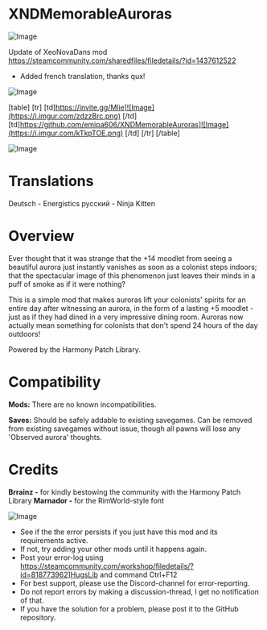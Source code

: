 # XNDMemorableAuroras

![Image](https://i.imgur.com/WAEzk68.png)

Update of XeoNovaDans mod
https://steamcommunity.com/sharedfiles/filedetails/?id=1437612522

- Added french translation, thanks qux!

![Image](https://i.imgur.com/7Gzt3Rg.png)


[table]
    [tr]
        [td]https://invite.gg/Mlie]![Image](https://i.imgur.com/zdzzBrc.png)
[/td]
        [td]https://github.com/emipa606/XNDMemorableAuroras]![Image](https://i.imgur.com/kTkpTOE.png)
[/td]
    [/tr]
[/table]
	
![Image](https://i.imgur.com/NOW7jU1.png)

# **Translations**

Deutsch - Energistics
русский - Ninja Kitten

# **Overview**

Ever thought that it was strange that the +14 moodlet from seeing a beautiful aurora just instantly vanishes as soon as a colonist steps indoors; that the spectacular image of this phenomenon just leaves their minds in a puff of smoke as if it were nothing?

This is a simple mod that makes auroras lift your colonists&apos; spirits for an entire day after witnessing an aurora, in the form of a lasting +5 moodlet - just as if they had dined in a very impressive dining room. Auroras now actually mean something for colonists that don&apos;t spend 24 hours of the day outdoors!

Powered by the Harmony Patch Library.

# **Compatibility**

**Mods:**
There are no known incompatibilities.

**Saves:**
Should be safely addable to existing savegames. Can be removed from existing savegames without issue, though all pawns will lose any &apos;Observed aurora&apos; thoughts.

# **Credits**

**Brrainz -** for kindly bestowing the community with the Harmony Patch Library
**Marnador -** for the RimWorld-style font

![Image](https://i.imgur.com/Rs6T6cr.png)



-  See if the the error persists if you just have this mod and its requirements active.
-  If not, try adding your other mods until it happens again.
-  Post your error-log using https://steamcommunity.com/workshop/filedetails/?id=818773962]HugsLib and command Ctrl+F12
-  For best support, please use the Discord-channel for error-reporting.
-  Do not report errors by making a discussion-thread, I get no notification of that.
-  If you have the solution for a problem, please post it to the GitHub repository.




